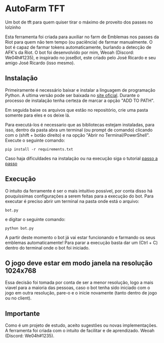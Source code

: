 # AutoFarm TFT
Um bot de tft para quem quiser tirar o máximo de proveito dos passes no lolzinho

Esta ferramenta foi criada para auxiliar no farm de Emblemas nos passes da Riot para quem não tem tempo (ou paciência) de farmar manualmente.
O bot é capaz de farmar tokens automaticamente, burlando a detecção de AFK's da Riot. O bot foi desenvolvido por mim, Weoah (Discord: We04h#1235), e inspirado no joseBot, este criado pelo José Ricardo e seu amigo José Ricardo (isso mesmo).

## Instalação
Primeiramente é necessário baixar e instalar a linguagem de programação Python. A ultima versão pode ser baixada no [site oficial](https://www.python.org/downloads/). Durante o processo de instalação tenha certeza de marcar a opção "ADD TO PATH".

Em seguida baixe os arquivos que estão no repositório, crie uma pasta somente para eles e os deixe lá.

Para executá-los é necessario que as bibliotecas estejam instaladas, para isso, dentro da pasta abra um terminal (ou prompt de comando) clicando com o (shift + botão direito) e na opção "Abrir no Terminal/PowerShell". Execute o seguinte comando:
```
pip install -r requirements.txt
```

Caso haja dificuldades na instalação ou na execução siga o tutorial [passo a passo](https://docs.google.com/document/d/17pOByvm3y-tG1a8BiD5qXyGZTv-aSsXE5k3XjpJt_Jc/edit)

## Execução
O intuito da ferramente é ser o mais intuitivo possível, por conta disso há pouquíssimas configurações a serem feitas para a execução do bot. 
Para executar é preciso abrir um terminal na pasta onde está o arquivo:
```
bot.py
```
e digitar o seguinte comando:
```
python bot.py
```
A partir deste momento o bot já vai estar funcionando e farmando os seus emblemas automaticamente!
Para parar a execução basta dar um (Ctrl + C) dentro do terminal onde o bot foi iniciado.

## O jogo deve estar em modo janela na resolução 1024x768
Essa decisão foi tomada por conta de ser a menor resolução, logo a mais viavel para a maioria das pessoas, caso o bot tenha sido iniciado com o jogo em outra resolução, pare-o e o inicie novamente (tanto dentro de jogo ou no client).

## Importante
Como é um projeto de estudo, aceito sugestões ou novas implementações. A ferramenta foi criada com o intuito de facilitar e de aprendizado. 
Weoah (Discord: We04h#1235).
